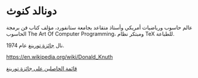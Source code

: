 # دونالد كنوث

عالم حاسوب ورياضيات أمريكي وأستاذ متقاعد بجامعة ستانفورد، مؤلف كتاب فن برمجة الحاسوب The Art Of Computer Programming، ومبتكر نظام TeX للطباعة.

نال [جائزة تورينغ](https://ar.wikipedia.org/wiki/%D9%82%D8%A7%D8%A6%D9%85%D8%A9_%D8%A7%D9%84%D8%AD%D8%A7%D8%B5%D9%84%D9%8A%D9%86_%D8%B9%D9%84%D9%89_%D8%AC%D8%A7%D8%A6%D8%B2%D8%A9_%D8%AA%D9%88%D8%B1%D9%86%D8%BA) عام 1974.


https://en.wikipedia.org/wiki/Donald_Knuth

[قائمة الحاصلين على جائزة تورينغ](https://ar.wikipedia.org/wiki/%D9%82%D8%A7%D8%A6%D9%85%D8%A9_%D8%A7%D9%84%D8%AD%D8%A7%D8%B5%D9%84%D9%8A%D9%86_%D8%B9%D9%84%D9%89_%D8%AC%D8%A7%D8%A6%D8%B2%D8%A9_%D8%AA%D9%88%D8%B1%D9%86%D8%BA)
